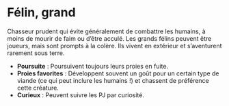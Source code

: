# Félin, grand
 
 Chasseur prudent qui évite généralement de combattre les humains, à moins de mourir de faim ou d’être acculé. Les grands félins peuvent être joueurs, mais sont prompts à la colère. Ils vivent en extérieur et s’aventurent rarement sous terre.

- **Poursuite** : Poursuivent toujours leurs proies en fuite.
- **Proies favorites** : Développent souvent un goût pour un certain type de viande (ce qui peut inclure les humains !) et chassent de préférence cette créature.
- **Curieux** : Peuvent suivre les PJ par curiosité.